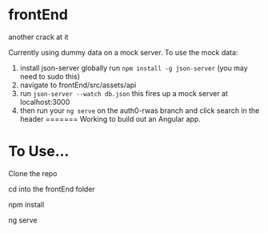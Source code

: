 # frontEnd
another crack at it

Currently using dummy data on a mock server.
To use the mock data:
1. install json-server globally
run `npm install -g json-server` (you may need to sudo this)
2. navigate to frontEnd/src/assets/api
3. run `json-server --watch db.json`
this fires up a mock server at localhost:3000
4. then run your `ng serve` on the auth0-rwas branch and click search in the header
=======
Working to build out an Angular app.

# To Use...
Clone the repo

cd into the frontEnd folder

npm install

ng serve
